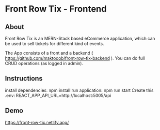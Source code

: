 # Front Row Tix - Frontend

## About

Front Row Tix is an MERN-Stack based eCommerce application, which can be used to sell tickets for different kind of events.

The App consists of a front and a backend ( https://github.com/maktooob/front-row-tix-backend ).
You can do full CRUD operations (as logged in admin).

## Instructions

install dependencies: npm install
run application: npm run start
Create this .env:
REACT_APP_API_URL=http://localhost:5005/api

## Demo

https://front-row-tix.netlify.app/
